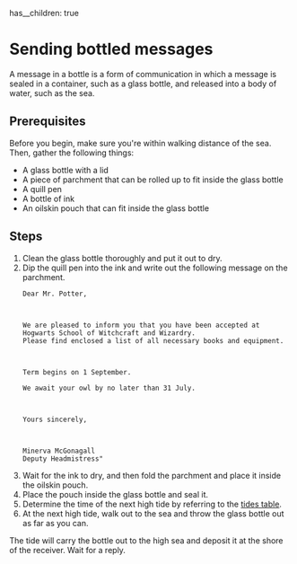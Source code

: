 
has__children: true

# Sending bottled messages

 

A message in a bottle is a form of communication in which a message is sealed in a container, such as a glass bottle, and released into a body of water, such as the sea.

 


## Prerequisites

 

Before you begin, make sure you're within walking distance of the sea. Then, gather the following things:

 

- A glass bottle with a lid
- A piece of parchment that can be rolled up to fit inside the glass bottle
- A quill pen
- A bottle of ink
- An oilskin pouch that can fit inside the glass bottle

 

## Steps

 

1.  Clean the glass bottle thoroughly and put it out to dry.
1.  Dip the quill pen into the ink and write out the following message on the parchment.
    ```
    Dear Mr. Potter,

 

    We are pleased to inform you that you have been accepted at Hogwarts School of Witchcraft and Wizardry. 
    Please find enclosed a list of all necessary books and equipment.    

 

    Term begins on 1 September. 
    
    We await your owl by no later than 31 July.

 

    Yours sincerely,

 

    Minerva McGonagall
    Deputy Headmistress"
    ```
1.  Wait for the ink to dry, and then fold the parchment and place it inside the oilskin pouch.
1.  Place the pouch inside the glass bottle and seal it.
1.  Determine the time of the next high tide by referring to the [tides table](reference).
1.  At the next high tide, walk out to the sea and throw the glass bottle out as far as you can.

 

The tide will carry the bottle out to the high sea and deposit it at the shore of the receiver. Wait for a reply.
